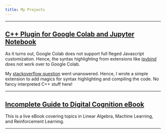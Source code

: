 ```yaml
---
title: My Projects
---
```

---
## [C++ Plugin for Google Colab and Jupyter Notebook](https://gist.github.com/akshaykhadse/7acc91dd41f52944c6150754e5530c4b)

As it turns out, Google Colab does not support full fleged Javascript customization. Hence, the syntax highlighting from extensions like [ipybind](https://github.com/aldanor/ipybind) does not work over to Google Colab.

My [stackoverflow question](https://stackoverflow.com/questions/62901092/cpp-syntax-highlighting-for-google-colab) went unanswered. Hence, I wrote a simple extension to add magics for syntax highlighting and compiling the code. No fancy interpreted C++ stuff here!

---

## [Incomplete Guide to Digital Cognition eBook](https://akshaykhadse.github.io/DigitalCognitionBook/)

This is a live eBook covering topics in Linear Algebra, Machine Learning, and Reinforcement Learning.

---
